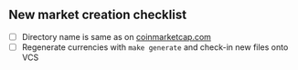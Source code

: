 ## New market creation checklist

- [ ] Directory name is same as on [coinmarketcap.com](https://coinmarketcap.com/currencies/volume/24-hour/)
- [ ] Regenerate currencies with `make generate` and check-in new files onto VCS
